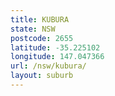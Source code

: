 ```yaml
---
title: KUBURA
state: NSW
postcode: 2655
latitude: -35.225102
longitude: 147.047366
url: /nsw/kubura/
layout: suburb
---
```


